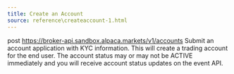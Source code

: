 ```yaml
---
title: Create an Account
source: reference\createaccount-1.html
---
```


post https://broker-api.sandbox.alpaca.markets/v1/accounts
Submit an account application with KYC information. This will create a trading account for the end user. The account status may or may not be ACTIVE immediately and you will receive account status updates on the event API.
